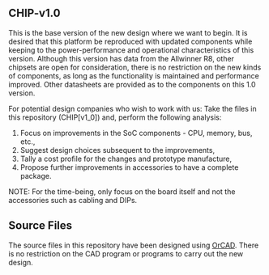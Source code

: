 ## CHIP-v1.0

This is the base version of the new design where we want to begin. It is desired that this platform be reproduced with updated components while keeping to the power-performance and operational characteristics of this version. Although this version has data from the Allwinner R8, other chipsets are open for consideration, there is no restriction on the new kinds of components, as long as the functionality is maintained and performance improved. Other datasheets are provided as to the components on this 1.0 version.

For potential design companies who wish to work with us: Take the files in this repository (CHIP[v1_0]) and, perform the following analysis:

1. Focus on improvements in the SoC components - CPU, memory, bus, etc., 
2. Suggest design choices subsequent to the improvements,
3. Tally a cost profile for the changes and prototype manufacture,
4. Propose further improvements in accessories to have a complete package.

NOTE: For the time-being, only focus on the board itself and not the accessories such as cabling and DIPs.

## Source Files
The source files in this repository have been designed using <a href="http://www.orcad.com/">OrCAD</a>. There is no restriction on the CAD program or programs to carry out the new design.
